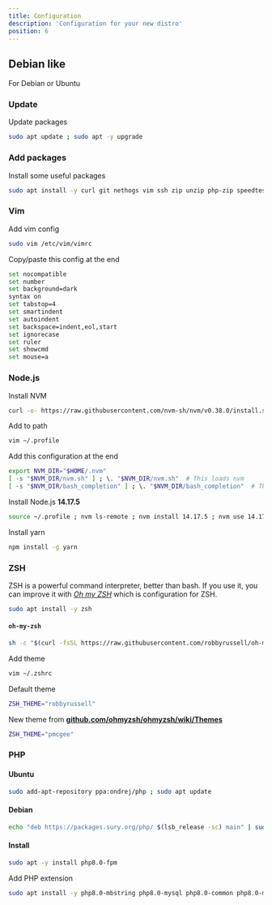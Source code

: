 ```yaml
---
title: Configuration
description: 'Configuration for your new distro'
position: 6
---
```


## Debian like

For Debian or Ubuntu

### Update

Update packages

```bash
sudo apt update ; sudo apt -y upgrade
```

### Add packages

Install some useful packages

```bash
sudo apt install -y curl git nethogs vim ssh zip unzip php-zip speedtest-cli lsb-release ca-certificates apt-transport-https software-properties-common ; sudo chmod u+s $(which nethogs)
```

### Vim

Add vim config

```bash
sudo vim /etc/vim/vimrc
```

Copy/paste this config at the end

```bash
set nocompatible
set number
set background=dark
syntax on
set tabstop=4
set smartindent
set autoindent
set backspace=indent,eol,start
set ignorecase
set ruler
set showcmd
set mouse=a
```

### Node.js

Install NVM

```bash
curl -o- https://raw.githubusercontent.com/nvm-sh/nvm/v0.38.0/install.sh | bash
```

Add to path

```bash
vim ~/.profile
```

Add this configuration at the end

```bash
export NVM_DIR="$HOME/.nvm"
[ -s "$NVM_DIR/nvm.sh" ] ; \. "$NVM_DIR/nvm.sh"  # This loads nvm
[ -s "$NVM_DIR/bash_completion" ] ; \. "$NVM_DIR/bash_completion"  # This loads nvm bash_completion
```

Install Node.js **14.17.5**

```bash
source ~/.profile ; nvm ls-remote ; nvm install 14.17.5 ; nvm use 14.17.5 ; nvm alias default 14.17.5 ; nvm use default ; nvm ls ; node -v
```

Install yarn

```bash
npm install -g yarn
```

### ZSH

ZSH is a powerful command interpreter, better than bash. If you use it, you can improve it with [*Oh my ZSH*](https://ohmyz.sh/) which is configuration for ZSH.

```bash
sudo apt install -y zsh
```

#### `oh-my-zsh`

```bash
sh -c "$(curl -fsSL https://raw.githubusercontent.com/robbyrussell/oh-my-zsh/master/tools/install.sh)"
```

Add theme

```bash
vim ~/.zshrc
```

Default theme

```bash
ZSH_THEME="robbyrussell"
```

New theme from [**github.com/ohmyzsh/ohmyzsh/wiki/Themes**](https://github.com/ohmyzsh/ohmyzsh/wiki/Themes)

```bash
ZSH_THEME="pmcgee"
```

### PHP

#### Ubuntu

```bash
sudo add-apt-repository ppa:ondrej/php ; sudo apt update
```

#### Debian

```bash
echo "deb https://packages.sury.org/php/ $(lsb_release -sc) main" | sudo tee /etc/apt/sources.list.d/sury-php.list ; wget -qO - https://packages.sury.org/php/apt.gpg | sudo apt-key add - ; sudo apt update
```

#### Install

```bash
sudo apt -y install php8.0-fpm
```

Add PHP extension

```bash
sudo apt install -y php8.0-mbstring php8.0-mysql php8.0-common php8.0-mysql php8.0-xml php8.0-curl php8.0-gd php8.0-imagick php8.0-cli php8.0-dev php8.0-imap php8.0-mbstring php8.0-opcache php8.0-soap php8.0-zip php8.0-intl php8.0-bz2
```
